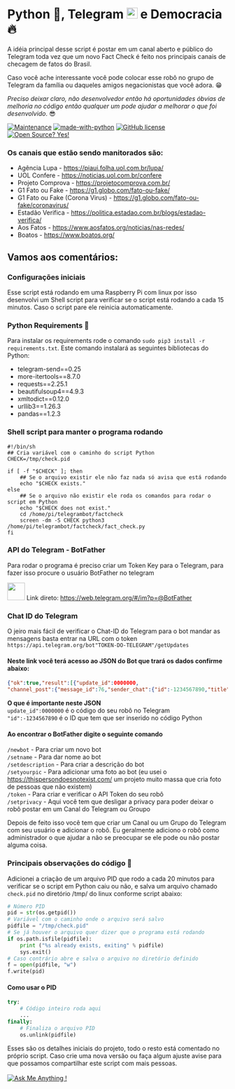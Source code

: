 # Python :snake:, Telegram <img src="https://logos-download.com/wp-content/uploads/2016/07/Telegram_logo.png" width="25" height="25"> e Democracia :fire:

A idéia principal desse script é postar em um canal aberto e público do Telegram toda vez que um novo Fact Check é feito nos principais canais de checagem de fatos do Brasil.

Caso você ache interessante você pode colocar esse robô no grupo de Telegram da família ou daqueles amigos negacionistas que você adora. :grin:

*Preciso deixar claro, não desenvolvedor então há oportunidades óbvias de melhoria no código então qualquer um pode ajudar a melhorar o que foi desenvolvido*. :sunglasses:

[![Maintenance](https://img.shields.io/badge/Maintained%3F-yes-green.svg)](https://github.com/tadeubanzato/fact_check_brasil/graphs/commit-activity) [![made-with-python](https://img.shields.io/badge/Made%20with-Python-1f425f.svg)](https://www.python.org/) [![GitHub license](https://img.shields.io/github/license/Naereen/StrapDown.js.svg)](https://github.com/tadeubanzato/fact_check_brasil/blob/main/LICENSE) [![Open Source? Yes!](https://badgen.net/badge/Open%20Source%20%3F/Yes%21/blue?icon=github)](https://github.com/tadeubanzato/fact_check_brasil)
</br>

### Os canais que estão sendo manitorados são:
- Agência Lupa - https://piaui.folha.uol.com.br/lupa/
- UOL Confere - https://noticias.uol.com.br/confere
- Projeto Comprova - https://projetocomprova.com.br/
- G1 Fato ou Fake - https://g1.globo.com/fato-ou-fake/
- G1 Fato ou Fake (Corona Virus) - https://g1.globo.com/fato-ou-fake/coronavirus/
- Estadão Verifica - https://politica.estadao.com.br/blogs/estadao-verifica/
- Aos Fatos - https://www.aosfatos.org/noticias/nas-redes/
- Boatos - https://www.boatos.org/

## Vamos aos comentários:
### Configurações iniciais
Esse script está rodando em uma Raspberry Pi com linux por isso desenvolvi um Shell script para verificar se o script está rodando a cada 15 minutos. Caso o script pare ele reinicia automaticamente.

### Python Requirements :snake:
Para instalar os requirements rode o comando `sudo pip3 install -r requirements.txt`.
Este comando instalará as seguintes bibliotecas do Python:
- telegram-send==0.25
- more-itertools==8.7.0
- requests==2.25.1
- beautifulsoup4==4.9.3
- xmltodict==0.12.0
- urllib3==1.26.3
- pandas==1.2.3

### Shell script para manter o programa rodando
```shell
#!/bin/sh
## Cria variável com o caminho do script Python
CHECK=/tmp/check.pid

if [ -f "$CHECK" ]; then
    ## Se o arquivo existir ele não faz nada só avisa que está rodando
    echo "$CHECK exists."
else
    ## Se o arquivo não existir ele roda os comandos para rodar o script em Python
    echo "$CHECK does not exist."
    cd /home/pi/telegrambot/factcheck
    screen -dm -S CHECK python3 /home/pi/telegrambot/factcheck/fact_check.py
fi

```
### API do Telegram - BotFather
Para rodar o programa é preciso criar um Token Key para o Telegram, para fazer isso procure o usuário BotFather no telegram

<img src="https://cdn-images-1.medium.com/max/1600/1*XolFpjck53uWNRG8dOZz7w.png" width="40" height="40"> Link direto: https://web.telegram.org/#/im?p=@BotFather

### Chat ID do Telegram
O jeiro mais fácil de verificar o Chat-ID do Telegram para o bot mandar as mensagens basta entrar na URL com o token `https://api.telegram.org/bot"TOKEN-DO-TELEGRAM"/getUpdates`
#### Neste link você terá acesso ao JSON do Bot que trará os dados confirme abaixo:
```json
{"ok":true,"result":[{"update_id":0000000,
"channel_post":{"message_id":76,"sender_chat":{"id":-1234567890,"title":"Fact Check Bot \ud83d\udc4a\ud83c\udffd","username":"factcheckbrasil","type":"channel"},"chat":
```
**O que é importante neste JSON**</br>
`update_id":0000000` é o código do seu robô no Telegram</br>
`"id":-1234567890` é o ID que tem que ser inserido no código Python


#### Ao encontrar o BotFather digite o seguinte comando
`/newbot` - Para criar um novo bot</br>
`/setname` - Para dar nome ao bot</br>
`/setdescription` - Para criar a descrição do bot</br>
`/setyourpic` - Para adicionar uma foto ao bot (eu usei o https://thispersondoesnotexist.com/ um projeto muito massa que cria foto de pessoas que não existem)</br>
`/token` - Para criar e verificar o API Token do seu robô</br>
`/setprivacy` - Aqui você tem que desligar a privacy para poder deixar o robô postar em um Canal do Telegram ou Groupo

Depois de feito isso você tem que criar um Canal ou um Grupo do Telegram com seu usuário e adicionar o robô. Eu geralmente adiciono o robô como administrador o que ajudar a não se preocupar se ele pode ou não postar alguma coisa.

### Principais observações do código :snake:
Adicionei a criação de um arquivo PID que rodo a cada 20 minutos para verificar se o script em Python caiu ou não, e salva um arquivo chamado `check.pid` no diretório /tmp/ do linux conforme script abaixo:
```python
# Número PID
pid = str(os.getpid())
# Variável com o caminho onde o arquivo será salvo
pidfile = "/tmp/check.pid"
# Se já houver o arquivo quer dizer que o programa está rodando
if os.path.isfile(pidfile):
    print ("%s already exists, exiting" % pidfile)
    sys.exit()
# Caso contrário abre e salva o arquivo no diretório definido
f = open(pidfile, "w")
f.write(pid)
```

#### Como usar o PID
```python
try:
	# Código inteiro roda aqui
	...
finally:
	# Finaliza o arquivo PID
	os.unlink(pidfile)
```

Esses são os detalhes iniciais do projeto, todo o resto está comentado no próprio script.
Caso crie uma nova versão ou faça algum ajuste avise para que possamos compartilhar este script com mais pessoas.</br></br>
[![Ask Me Anything !](https://img.shields.io/badge/Ask%20me-anything-1abc9c.svg)](https://github.com/tadeubanzato/fact_check_brasil)

